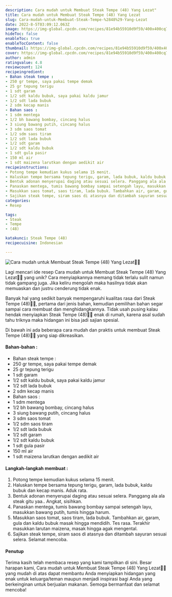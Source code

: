 ```yaml
---
description: Cara mudah untuk Membuat Steak Tempe (48) Yang Lezat"
title: Cara mudah untuk Membuat Steak Tempe (48) Yang Lezat
slug: Cara-mudah-untuk-Membuat-Steak-Tempe-%2848%29-Yang-Lezat
date: 2022-8-5T03:09:12.063Z
image: https://img-global.cpcdn.com/recipes/81e94b55910d9f59/400x400cq70/photo.jpg
hideToc: false
enableToc: true
enableTocContent: false
thumbnail: https://img-global.cpcdn.com/recipes/81e94b55910d9f59/400x400cq70/photo.jpg
cover: https://img-global.cpcdn.com/recipes/81e94b55910d9f59/400x400cq70/photo.jpg
author: admin
ratingvalue: 4.8
reviewcount: 124
recipeingredient:
- Bahan steak tempe :
- 250 gr tempe, saya pakai tempe demak
- 25 gr tepung terigu
- 1 sdt garam
- 1/2 sdt kaldu bubuk, saya pakai kaldu jamur
- 1/2 sdt lada bubuk
- 2 sdm kecap manis
- Bahan saos :
- 1 sdm mentega
- 1/2 bh bawang bombay, cincang halus
- 3 siung bawang putih, cincang halus
- 3 sdm saos tomat
- 1/2 sdm saos tiram
- 1/2 sdt lada bubuk
- 1/2 sdt garam
- 1/2 sdt kaldu bubuk
- 1 sdt gula pasir
- 150 ml air
- 1 sdt maizena larutkan dengan aedikit air
recipeinstructions:
- Potong tempe kemudian kukus selama 15 menit.
- Haluskan tempe bersama tepung terigu, garam, lada bubuk, kaldu bubuk dan kecap manis. Aduk rata.
- Bentuk adonan menyerupai daging atau sesuai selera. Panggang ala ala steak gitu yaa.. Angkat, sisihkan.
- Panaskan mentega, tumis bawang bombay sampai setengah layu, masukkan bawang putih, tumis hingga harum.
- Masukkan saos tomat, saos tiram, lada bubuk. Tambahkan air, garam, gula dan kaldu bubuk masak hingga mendidih. Tes rasa. Terakhir masukkan larutan maizena, masak hingga agak mengental.
- Sajikan steak tempe, siram saos di atasnya dan ditambah sayuran sesuai selera. Selamat mencoba.
categories:
- Resep

tags:
- Steak
- Tempe
- (48)

katakunci: Steak Tempe (48)
recipecuisine: Indonesian

---
```


![Cara mudah untuk Membuat Steak Tempe (48) Yang Lezat👩‍🍳](https://img-global.cpcdn.com/recipes/81e94b55910d9f59/400x400cq70/photo.jpg)

Lagi mencari ide resep Cara mudah untuk Membuat Steak Tempe (48) Yang Lezat👩‍🍳 yang unik? Cara menyiapkannya memang tidak terlalu sulit namun tidak gampang juga. Jika keliru mengolah maka hasilnya tidak akan memuaskan dan justru cenderung tidak enak.

Banyak hal yang sedikit banyak mempengaruhi kualitas rasa dari Steak Tempe (48)👩‍🍳, pertama dari jenis bahan, kemudian pemilihan bahan segar sampai cara membuat dan menghidangkannya. Tidak usah pusing kalau hendak menyiapkan Steak Tempe (48)👩‍🍳 enak di rumah, karena asal sudah tahu triknya maka hidangan ini bisa jadi sajian spesial.

Di bawah ini ada beberapa cara mudah dan praktis untuk membuat Steak Tempe (48)👩‍🍳 yang siap dikreasikan.

<!--inarticleads1-->

#### Bahan-bahan :

- Bahan steak tempe :
- 250 gr tempe, saya pakai tempe demak
- 25 gr tepung terigu
- 1 sdt garam
- 1/2 sdt kaldu bubuk, saya pakai kaldu jamur
- 1/2 sdt lada bubuk
- 2 sdm kecap manis
- Bahan saos :
- 1 sdm mentega
- 1/2 bh bawang bombay, cincang halus
- 3 siung bawang putih, cincang halus
- 3 sdm saos tomat
- 1/2 sdm saos tiram
- 1/2 sdt lada bubuk
- 1/2 sdt garam
- 1/2 sdt kaldu bubuk
- 1 sdt gula pasir
- 150 ml air
- 1 sdt maizena larutkan dengan aedikit air

<!--inarticleads2-->

#### Langkah-langkah membuat :

1. Potong tempe kemudian kukus selama 15 menit.
1. Haluskan tempe bersama tepung terigu, garam, lada bubuk, kaldu bubuk dan kecap manis. Aduk rata.
1. Bentuk adonan menyerupai daging atau sesuai selera. Panggang ala ala steak gitu yaa.. Angkat, sisihkan.
1. Panaskan mentega, tumis bawang bombay sampai setengah layu, masukkan bawang putih, tumis hingga harum.
1. Masukkan saos tomat, saos tiram, lada bubuk. Tambahkan air, garam, gula dan kaldu bubuk masak hingga mendidih. Tes rasa. Terakhir masukkan larutan maizena, masak hingga agak mengental.
1. Sajikan steak tempe, siram saos di atasnya dan ditambah sayuran sesuai selera. Selamat mencoba.

#### Penutup

Terima kasih telah membaca resep yang kami tampilkan di sini. Besar harapan kami, Cara mudah untuk Membuat Steak Tempe (48) Yang Lezat👩‍🍳 yang mudah di atas dapat membantu Anda menyiapkan hidangan yang enak untuk keluarga/teman maupun menjadi inspirasi bagi Anda yang berkeinginan untuk berjualan makanan. Semoga bermanfaat dan selamat mencoba!